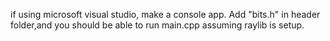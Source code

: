if using microsoft visual studio, make a console app. Add "bits.h" in header folder,and you should be able to run main.cpp assuming raylib is setup.
